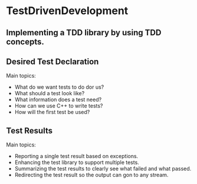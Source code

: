 # TestDrivenDevelopment

## Implementing a TDD library by using TDD concepts.


## Desired Test Declaration
Main topics:
* What do we want tests to do dor us?
* What should a test look like?
* What information does a test need?
* How can we use C++ to write tests?
* How will the first test be used?

## Test Results
Main topics:
* Reporting a single test result based on exceptions.
* Enhancing the test library to support multiple tests.
* Summarizing the test results to clearly see what failed and what passed.
* Redirecting the test result so the output can gon to any stream.